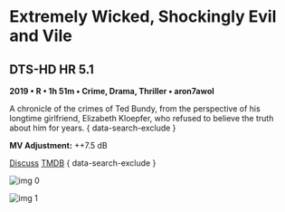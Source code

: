 # Extremely Wicked, Shockingly Evil and Vile

## DTS-HD HR 5.1

**2019 • R • 1h 51m • Crime, Drama, Thriller • aron7awol**

A chronicle of the crimes of Ted Bundy, from the perspective of his longtime girlfriend, Elizabeth Kloepfer, who refused to believe the truth about him for years.
{ data-search-exclude }

**MV Adjustment:** ++7.5 dB

[Discuss](https://www.avsforum.com/threads/bass-eq-for-filtered-movies.2995212/post-59411078)  [TMDB](457799)
{ data-search-exclude }

![img 0](https://i.imgur.com/nDYDtgK.jpg)

![img 1](https://i.imgur.com/gnOBwqk.png)

